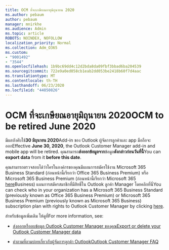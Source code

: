 ```yaml
---
title: OCM ที่จะเกษียณอายุมิถุนายน 2020
ms.author: pebaum
author: pebaum
manager: mnirkhe
ms.audience: Admin
ms.topic: article
ROBOTS: NOINDEX, NOFOLLOW
localization_priority: Normal
ms.collection: Adm_O365
ms.custom:
- "9001492"
- "3544"
ms.openlocfilehash: 1b9bc69dd4c12d2bda8da09fbf3bbad6ba204539
ms.sourcegitcommit: 722e9a0ed058cb1eab2dd053be2418b60f7d4aac
ms.translationtype: MT
ms.contentlocale: th-TH
ms.lasthandoff: 06/23/2020
ms.locfileid: "44850826"
---
```

# <a name="ocm-to-be-retired-june-2020"></a><span data-ttu-id="e0095-102">OCM ที่จะเกษียณอายุมิถุนายน 2020</span><span class="sxs-lookup"><span data-stu-id="e0095-102">OCM to be retired June 2020</span></span>


<span data-ttu-id="e0095-103">มีผลบังคับใช้**30 มิถุนายน 2020**Add-in ของ Outlook ผู้จัดการลูกค้าและ app มือถือจะออก</span><span class="sxs-lookup"><span data-stu-id="e0095-103">Effective **June 30, 2020**, the Outlook Customer Manager add-in and mobile app will be retired.</span></span> <span data-ttu-id="e0095-104">คุณสามารถ**ส่งออกข้อมูลจาก**ข้อมูล**ดังกล่าวก่อนวันที่นี้**</span><span class="sxs-lookup"><span data-stu-id="e0095-104">You can  **export data**  from it  **before this date**.</span></span>  

<span data-ttu-id="e0095-105">คุณสามารถตรวจสอบได้ว่าใครในองค์กรของคุณมีแผนการสมัครใช้งาน Microsoft 365 Business Standard (ก่อนหน้านี้เรียกว่า Office 365 Business Premium) หรือ Microsoft 365 Business Premium (ก่อนหน้านี้เรียกว่า Microsoft 365 [here](https://admin.microsoft.com/AdminPortal/Home?ref=/users)Business) แผนการสมัครสมาชิกที่มีสิทธิ์ใน Outlook ลูกค้า Manager โดยคลิกที่นี่</span><span class="sxs-lookup"><span data-stu-id="e0095-105">You can check who in your organization has a Microsoft 365 Business Standard (previously known as Office 365 Business Premium) or Microsoft 365 Business Premium (previously known as Microsoft 365 Business) subscription plan with rights to Outlook Customer Manager by clicking [here](https://admin.microsoft.com/AdminPortal/Home?ref=/users).</span></span>

<span data-ttu-id="e0095-106">สำหรับข้อมูลเพิ่มเติม ให้ดูที่</span><span class="sxs-lookup"><span data-stu-id="e0095-106">For more information, see:</span></span>

- [<span data-ttu-id="e0095-107">ส่งออกหรือลบข้อมูล Outlook Customer Manager ของคุณ</span><span class="sxs-lookup"><span data-stu-id="e0095-107">Export or delete your Outlook Customer Manager data</span></span>](https://support.office.com/article/1a421cb4-e8de-4b44-bfb8-710b92820439)

- [<span data-ttu-id="e0095-108">คําถามที่ถามบ่อยเกี่ยวกับผู้จัดการลูกค้า Outlook</span><span class="sxs-lookup"><span data-stu-id="e0095-108">Outlook Customer Manager FAQ</span></span>](https://support.office.com/article/88e127ca-43a1-4c9d-8d52-6ad3a80f9c32)
